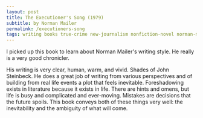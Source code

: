 ```yaml
---
layout: post
title: The Executioner's Song (1979)
subtitle: by Norman Mailer
permalink: /executioners-song
tags: writing books true-crime new-journalism nonfiction-novel norman-mailer
---
```


I picked up this book to learn about Norman Mailer's writing style.
He really is a very good chronicler.
<!--more-->
His writing is very clear, human, warm, and vivid.
Shades of John Steinbeck.
He does a great job of writing from various perspectives and of building from real life events a plot that feels inevitable.
Foreshadowing exists in literature because it exists in life.
There are hints and omens, but life is busy and complicated and ever-moving.
Mistakes are decisions that the future spoils.
This book conveys both of these things very well: the inevitability and the ambiguity of what will come.